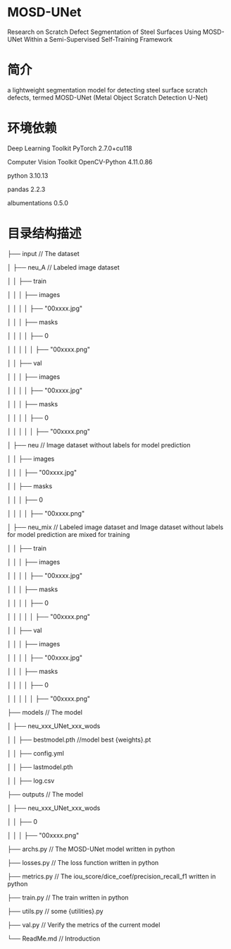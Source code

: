 # MOSD-UNet
Research on Scratch Defect Segmentation of Steel Surfaces Using MOSD-UNet Within a Semi-Supervised Self-Training Framework

# 简介
 a lightweight segmentation model for detecting steel surface scratch defects, termed MOSD-UNet (Metal Object Scratch Detection U-Net)
 
# 环境依赖
Deep Learning Toolkit	                                PyTorch 2.7.0+cu118

Computer Vision Toolkit                                 OpenCV-Python 4.11.0.86

python                                         3.10.13

pandas                                         2.2.3

albumentations                                 0.5.0

# 目录结构描述

├── input                // The dataset

│   ├── neu_A           // Labeled image dataset

│   │   ├── train  

│   │   │   ├── images

│   │   │   │   ├── "00xxxx.jpg"

│   │   │   ├── masks

│   │   │   │   ├── 0

│   │   │   │   │   ├── "00xxxx.png"

│   │   ├── val  

│   │   │   ├── images

│   │   │   │   ├── "00xxxx.jpg"

│   │   │   ├── masks

│   │   │   │   ├── 0

│   │   │   │   │   ├── "00xxxx.png"



│   ├── neu           // Image dataset without labels for model prediction

│   │   ├── images

│   │   │   ├── "00xxxx.jpg"


│   │   ├── masks

│   │   │   ├── 0

│   │   │   │   ├── "00xxxx.png"


│   ├── neu_mix           // Labeled image dataset and Image dataset without labels for model prediction are mixed for training

│   │   ├── train  

│   │   │   ├── images

│   │   │   │   ├── "00xxxx.jpg"

│   │   │   ├── masks

│   │   │   │   ├── 0

│   │   │   │   │   ├── "00xxxx.png"

│   │   ├── val  

│   │   │   ├── images

│   │   │   │   ├── "00xxxx.jpg"

│   │   │   ├── masks

│   │   │   │   ├── 0

│   │   │   │   │   ├── "00xxxx.png"



├── models                          // The model

│   ├── neu_xxx_UNet_xxx_wods

│   │   ├── bestmodel.pth          //model best {weights}.pt

│   │   ├── config.yml

│   │   ├── lastmodel.pth

│   │   ├── log.csv

├── outputs                         // The model

│   ├── neu_xxx_UNet_xxx_wods

│   │   ├── 0          

│   │   │   ├── "00xxxx.png"


├── archs.py            // The MOSD-UNet model written in python

├── losses.py           // The loss function written in python

├── metrics.py          // The iou_score/dice_coef/precision_recall_f1  written in python

├── train.py            // The train written in python

├── utils.py            // some {utilities}.py

├── val.py              // Verify the metrics of the current model

└── ReadMe.md           // Introduction
